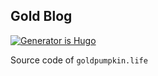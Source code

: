 ## Gold Blog

[![Generator is Hugo](https://img.shields.io/badge/Generator-Hugo-ff4088?&style=for-the-badge&logo=hugo)](https://github.com/gohugoio/hugo)

Source code of `goldpumpkin.life`